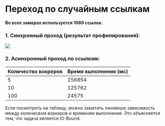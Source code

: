 # Переход по случайным ссылкам
**Во всех замерах используется 1069 ссылок.**
### 1. Синхронный проход (результат профилирования):

![](C:\Users\Михалёвы\Pictures\multitask.png)

### 2. Асинхронный проход по ссылкам:

| Количество вокреров | Время выполнения (мс) |
| ------------- | ------------- |
| 5  | 256854  |
| 10  | 125762 |
| 100  | 24575 |

Если посмотреть на таблицу, можно заметить линейную зависимость между количесвом воркеров и временем выполнения. 
Это объясняется тем, что задача является IO-Bound.